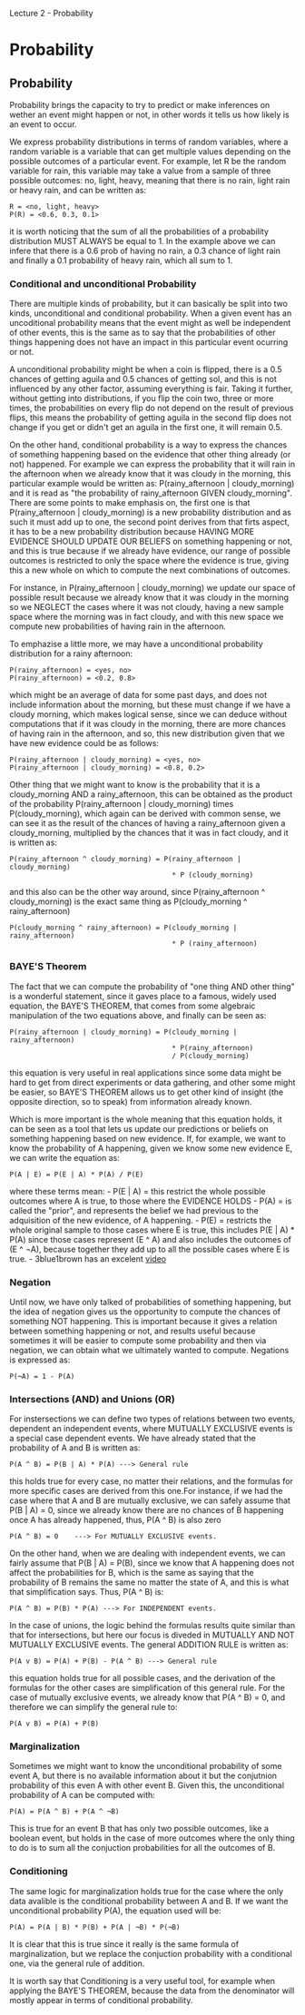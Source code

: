 Lecture 2 - Probability

# Probability

## Probability
Probability brings the capacity to try to predict or make inferences on
wether an event might happen or not, in other words it tells us how likely
is an event to occur.

We express probability distributions in terms of random variables, where a
random variable is a variable that can get multiple values depending on the
possible outcomes of a particular event. For example, let R be the random
variable for rain, this variable may take a value from a sample of three
possible outcomes: no, light, heavy, meaning that there is no rain, light rain
or heavy rain, and can be written as:

    R = <no, light, heavy>
    P(R) = <0.6, 0.3, 0.1>
it is worth noticing that the sum of all the probabilities of a probability
distribution MUST ALWAYS be equal to 1. In the example above we can infere that
there is a 0.6 prob of having no rain, a 0.3 chance of light rain and finally
a 0.1 probability of heavy rain, which all sum to 1.

### Conditional and unconditional Probability
There are multiple kinds of probability, but it can basically be split into two
kinds, unconditional and conditional probability. When a given event has an
uncoditional probability means that the event might as well be independent of
other events, this is the same as to say that the probabilities of other things
happening does not have an impact in this particular event ocurring or not.

A unconditional probability might be when a coin is flipped, there is a 0.5
chances of getting aguila and 0.5 chances of getting sol, and this is not
influenced by any other factor, assuming everything is fair. Taking it further,
without getting into distributions, if you flip the coin two, three or more
times, the probabilities on every flip do not depend on the result of previous
flips, this means the probability of getting aguila in the second flip does not
change if you get or didn't get an aguila in the first one, it will remain 0.5.

On the other hand, conditional probability is a way to express the chances of
something happening based on the evidence that other thing already (or not)
happened. For example we can express the probability that it will rain in the
afternoon when we already know that it was cloudy in the morning, this
particular example would be written as:
    P(rainy_afternoon | cloudy_morning)
and it is read as "the probability of rainy_afternoon GIVEN cloudy_morning".
There are some points to make emphasis on, the first one is that
P(rainy_afternoon | cloudy_morning) is a new probability distribution and as
such it must add up to one, the second point derives from that firts aspect,
it has to be a new probability distribution because HAVING MORE EVIDENCE SHOULD
UPDATE OUR BELIEFS on something happening or not, and this is true because if
we already have evidence, our range of possible outcomes is restricted to only
the space where the evidence is true, giving this a new whole on which to 
compute the next combinations of outcomes.

For instance, in P(rainy_afternoon | cloudy_morning) we update our space of
possible result because we already know that it was cloudy in the morning so 
we NEGLECT the cases where it was not cloudy, having a new sample space where
the morning was in fact cloudy, and with this new space we compute new
probabilities of having rain in the afternoon.

To emphazise a little more, we may have a unconditional probability
distribution for a rainy afternoon:

    P(rainy_afternoon) = <yes, no>
    P(rainy_afternoon) = <0.2, 0.8>
which might be an average of data for some past days, and does not include
information about the morning, but these must change if we have a cloudy
morning, which makes logical sense, since we can deduce without computations
that if it was cloudy in the morning, there are more chances of having rain in
the afternoon, and so, this new distribution given that we have new evidence
could be as follows:

    P(rainy_afternoon | cloudy_morning) = <yes, no>
    P(rainy_afternoon | cloudy_morning) = <0.8, 0.2>

Other thing that we might want to know is the probability that it is a
cloudy_morning AND a rainy_afternoon, this can be obtained as the product of
the probability P(rainy_afternoon | cloudy_morning) times P(cloudy_morning),
which again can be derived with common sense, we can see it as the result
of the chances of having a rainy_afternoon given a cloudy_morning, multiplied
by the chances that it was in fact cloudy, and it is written as:

    P(rainy_afternoon ^ cloudy_morning) = P(rainy_afternoon | cloudy_morning)
                                            * P (cloudy_morning)
and this also can be the other way around, since
P(rainy_afternoon ^ cloudy_morning) is the exact same thing as
P(cloudy_morning ^ rainy_afternoon)

    P(cloudy_morning ^ rainy_afternoon) = P(cloudy_morning | rainy_afternoon)
                                            * P (rainy_afternoon)

### BAYE'S Theorem
The fact that we can compute the probability of "one thing AND other thing" is
a wonderful statement, since it gaves place to a famous, widely used equation,
the BAYE'S THEOREM, that comes from some algebraic manipulation of the two
equations above, and finally can be seen as:

    P(rainy_afternoon | cloudy_morning) = P(cloudy_morning | rainy_afternoon)
                                            * P(rainy_afternoon)
                                            / P(cloudy_morning)

this equation is very useful in real applications since some data might be hard
to get from direct experiments or data gathering, and other some might be
easier, so BAYE'S THEOREM allows us to get other kind of insight (the opposite
direction, so to speak) from information already known.

Which is more important is the whole meaning that this equation holds, it can
be seen as a tool that lets us update our predictions or beliefs on something
happening based on new evidence. If, for example, we want to know the
probability of A happening, given we know some new evidence E, we can write the
equation as:

    P(A | E) = P(E | A) * P(A) / P(E)

where these terms mean:
    - P(E | A) = this restrict the whole possible outcomes where A is true,
                    to those where the EVIDENCE HOLDS
    - P(A) = is called the "prior", and represents the belief we had previous
                    to the adquisition of the new evidence, of A happening.
    - P(E) = restricts  the whole original sample to those cases where E
                    is true, this includes P(E | A) * P(A) since those cases
                    represent (E ^ A) and also includes the outcomes of
                    (E ^ ¬A), because together they add up to all the possible
                    cases where E is true.
    - 3blue1brown has an excelent [video](https://www.youtube.com/watch?v=HZGCoVF3YvM)

### Negation
Until now, we have only talked of probabilities of something happening, but
the idea of negation gives us the opportunity to compute the chances of
something NOT happening. This is important because it gives a relation between
something happening or not, and results useful because sometimes it will be
easier to compute some probability and then via negation, we can obtain what we
ultimately wanted to compute. Negations is expressed as:

    P(¬A) = 1 - P(A)

### Intersections (AND) and Unions (OR)
For instersections we can define two types of relations between two events,
dependent an independent events, where MUTUALLY EXCLUSIVE events is a special
case dependent events. We have already stated that the probability of A and B
is written as:

    P(A ^ B) = P(B | A) * P(A) ---> General rule

this holds true for every case, no matter their relations, and the formulas for
more specific cases are derived from this one.For instance, if we had the case
where that A and B are mutually exclusive, we can safely assume that
P(B | A) = 0, since we already know there are no chances of B happening once A
has already happened, thus, P(A ^ B) is also zero

    P(A ^ B) = 0    ---> For MUTUALLY EXCLUSIVE events.

On the other hand, when we are dealing with independent events, we can fairly
assume that P(B | A) = P(B), since we know that A happening does not affect
the probabilities for B, which is the same as saying that the probability of B
remains the same no matter the state of A, and this is what that simplification
says. Thus, P(A ^ B) is:

    P(A ^ B) = P(B) * P(A) ---> For INDEPENDENT events.

In the case of unions, the logic behind the formulas results quite similar than
that for intersections, but here our focus is diveded in MUTUALLY AND NOT
MUTUALLY EXCLUSIVE events. The general ADDITION RULE is written as:

    P(A v B) = P(A) + P(B) - P(A ^ B) ---> General rule

this equation holds true for all possible cases, and the derivation of the
formulas for the other cases are simplification of this general rule. For the
case of mutually exclusive events, we already know that P(A ^ B) = 0, and
therefore we can simplify the general rule to:

    P(A v B) = P(A) + P(B)

### Marginalization
Sometimes we might want to know the unconditional probability of some event A,
but there is no available information about it but the conjutnion probability
of this even A with other event B. Given this, the unconditional probability of
A can be computed with:

    P(A) = P(A ^ B) + P(A ^ ¬B)

This is true for an event B that has only two possible outcomes, like a boolean
event, but holds in the case of more outcomes where the only thing to do is to
sum all the conjuction probabilities for all the outcomes of B.

### Conditioning
The same logic for marginalization holds true for the case where the only
data avalible is the conditional probability between A and B. If we want the
unconditional probability P(A), the equation used will be:

    P(A) = P(A | B) * P(B) + P(A | ¬B) * P(¬B)

It is clear that this is true since it really is the same formula of
marginalization, but we replace the conjuction probability with a conditional
one, via the general rule of addition.

It is worth say that Conditioning is a very useful tool, for example when
applying the BAYE'S THEOREM, because the data from the denominator will mostly
appear in terms of conditional probability.
